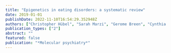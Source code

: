 ```yaml
---
title: "Epigenetics in eating disorders: a systematic review"
date: 2019-01-01
publishDate: 2022-11-10T16:54:29.352948Z
authors: ["Christopher Hübel", "Sarah Marzi", "Gerome Breen", "Cynthia M Bulik"]
publication_types: ["2"]
abstract: ""
featured: false
publication: "*Molecular psychiatry*"
---
```


